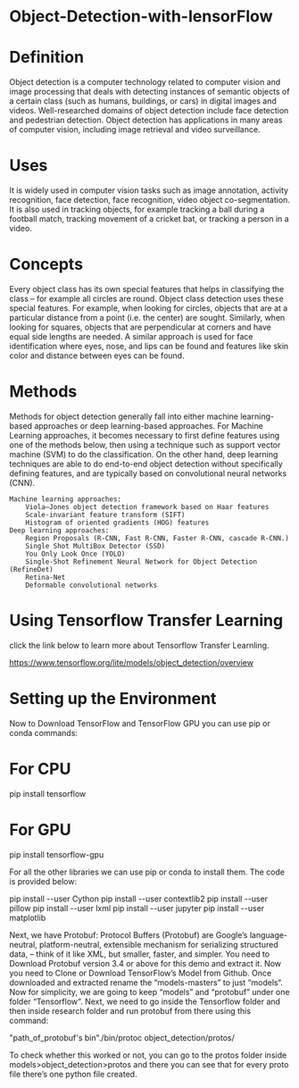 # Object-Detection-with-IensorFlow

# Definition
Object detection is a computer technology related to computer vision and image processing that deals with detecting instances of semantic objects of a certain class (such as humans, buildings, or cars) in digital images and videos. Well-researched domains of object detection include face detection and pedestrian detection. Object detection has applications in many areas of computer vision, including image retrieval and video surveillance. 

# Uses
It is widely used in computer vision tasks such as image annotation, activity recognition, face detection, face recognition, video object co-segmentation. It is also used in tracking objects, for example tracking a ball during a football match, tracking movement of a cricket bat, or tracking a person in a video. 

# Concepts
Every object class has its own special features that helps in classifying the class – for example all circles are round. Object class detection uses these special features. For example, when looking for circles, objects that are at a particular distance from a point (i.e. the center) are sought. Similarly, when looking for squares, objects that are perpendicular at corners and have equal side lengths are needed. A similar approach is used for face identification where eyes, nose, and lips can be found and features like skin color and distance between eyes can be found. 

# Methods
Methods for object detection generally fall into either machine learning-based approaches or deep learning-based approaches. For Machine Learning approaches, it becomes necessary to first define features using one of the methods below, then using a technique such as support vector machine (SVM) to do the classification. On the other hand, deep learning techniques are able to do end-to-end object detection without specifically defining features, and are typically based on convolutional neural networks (CNN).

    Machine learning approaches:
        Viola–Jones object detection framework based on Haar features
        Scale-invariant feature transform (SIFT)
        Histogram of oriented gradients (HOG) features
    Deep learning approaches:
        Region Proposals (R-CNN, Fast R-CNN, Faster R-CNN, cascade R-CNN.)
        Single Shot MultiBox Detector (SSD)
        You Only Look Once (YOLO)
        Single-Shot Refinement Neural Network for Object Detection (RefineDet)
        Retina-Net
        Deformable convolutional networks

# Using Tensorflow Transfer Learning
click the link below to learn more about Tensorflow Transfer Learnling.

https://www.tensorflow.org/lite/models/object_detection/overview

# Setting up the Environment

Now to Download TensorFlow and TensorFlow GPU you can use pip or conda commands:
	
# For CPU
pip install tensorflow
# For GPU
pip install tensorflow-gpu

 

For all the other libraries we can use pip or conda to install them. The code is provided below:
	
pip install --user Cython
pip install --user contextlib2
pip install --user pillow
pip install --user lxml
pip install --user jupyter
pip install --user matplotlib

 

Next, we have Protobuf: Protocol Buffers (Protobuf)  are Google’s language-neutral, platform-neutral, extensible mechanism for serializing structured data, – think of it like XML, but smaller, faster, and simpler. You need to Download Protobuf version 3.4 or above for this demo and extract it.
Now you need to Clone or Download TensorFlow’s Model from Github. Once downloaded and extracted rename the “models-masters” to just “models“.
Now for simplicity, we are going to keep “models” and “protobuf” under one folder “Tensorflow“.
Next, we need to go inside the Tensorflow folder and then inside research folder and run protobuf from there using this command:
	
"path_of_protobuf's bin"./bin/protoc object_detection/protos/

To check whether this worked or not, you can go to the protos folder inside models>object_detection>protos and there you can see that for every proto file there’s one python file created.
